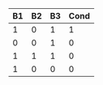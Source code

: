 |B1|B2|B3|Cond|
| --- | --- | --- | --- |
| 1 | 0 | 1 | 1 |
| 0 | 0 | 1 | 0 |
| 1 | 1 | 1 | 0 |
| 1 | 0 | 0 | 0 |
